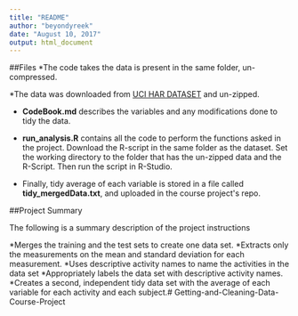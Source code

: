 ```yaml
---
title: "README"
author: "beyondyreek"
date: "August 10, 2017"
output: html_document
---
```



##Files
*The code takes the data is present in the same folder, un-compressed.

*The data was downloaded from [UCI HAR DATASET](https://d396qusza40orc.cloudfront.net/getdata%2Fprojectfiles%2FUCI%20HAR%20Dataset.zip) and un-zipped.

* **CodeBook.md** describes the variables and any modifications done to tidy the data.

* **run_analysis.R** contains all the code to perform the functions asked in the project. Download the R-script in the same folder as the dataset. Set the working directory to the folder that has the un-zipped data and the R-Script. Then run the script in R-Studio.

* Finally, tidy average of each variable is stored in a file called **tidy_mergedData.txt**, and uploaded in the course project's repo.

##Project Summary

The following is a summary description of the project instructions

*Merges the training and the test sets to create one data set.
*Extracts only the measurements on the mean and standard deviation for each measurement.
*Uses descriptive activity names to name the activities in the data set
*Appropriately labels the data set with descriptive activity names.
*Creates a second, independent tidy data set with the average of each variable for each activity and each subject.# Getting-and-Cleaning-Data-Course-Project
